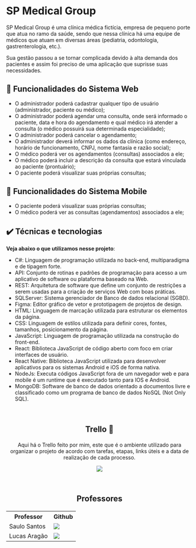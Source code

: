 # SP Medical Group

SP Medical Group é uma clínica médica fictícia, empresa de pequeno porte que
atua no ramo da saúde, sendo que nessa clínica há uma equipe de médicos que atuam em diversas
áreas (pediatria, odontologia, gastrenterologia, etc.). 

Sua gestão
passou a se tornar complicada devido à alta demanda dos pacientes e assim foi preciso de uma aplicação que suprisse suas necessidades.

## 🔨 Funcionalidades do Sistema Web

- O administrador poderá cadastrar qualquer tipo de usuário (administrador,
paciente ou médico);
- O administrador poderá agendar uma consulta, onde será informado o paciente,
data e hora do agendamento e qual médico irá atender a consulta (o médico
possuirá sua determinada especialidade);
- O administrador poderá cancelar o agendamento;
- O administrador deverá informar os dados da clínica (como endereço, horário
de funcionamento, CNPJ, nome fantasia e razão social);
- O médico poderá ver os agendamentos (consultas) associados a ele;
- O médico poderá incluir a descrição da consulta que estará vinculada ao paciente
(prontuário);
- O paciente poderá visualizar suas próprias consultas;

## 🔨 Funcionalidades do Sistema Mobile

- O paciente poderá visualizar suas próprias consultas;
- O médico poderá ver as consultas (agendamentos) associados a ele;

## ✔️ Técnicas e tecnologias

**Veja abaixo o que utilizamos nesse projeto**:
- C#: Linguagem de programação utilizada no back-end, multiparadigma e de tipagem forte.
- API: Conjunto de rotinas e padrões de programação para acesso a um aplicativo de software ou plataforma baseado na Web.
- REST: Arquitetura de software que define um conjunto de restrições a serem usadas para a criação de serviços Web com boas práticas.
- SQLServer: Sistema gerenciador de Banco de dados relacional (SGBD).
- Figma: Editor gráfico de vetor e prototipagem de projetos de design.
- HTML: Linguagem de marcação utilizada para estruturar os elementos da página.
- CSS: Linguagem de estilos utilizada para definir cores, fontes, tamanhos, posicionamento da página.
- JavaScript: Linguagem de programação utilizada na construção do front-end.
- React: Biblioteca JavaScript de código aberto com foco em criar interfaces de usuário.
- React Native: Biblioteca JavaScript utilizada para desenvolver aplicativos para os sistemas Android e iOS de forma nativa.
- NodeJs: Executa códigos JavaScript fora de um navegador web e para mobile é um runtime que é executado tanto para IOS e Android.
- MongoDB: Software de banco de dados orientado a documentos livre e classificado como um programa de banco de dados NoSQL (Not Only SQL).

&nbsp;
&nbsp;

## <p align="center">Trello 📝</p>
<p align="center">Aqui há o Trello feito por mim, este que é o ambiente utilizado para organizar o projeto de acordo com tarefas, etapas, links úteis e a data de realização de cada processo.</p>


<p align="center"><a href="https://trello.com/b/5053MZ5C/sp-medical-group"> <img src="https://img.shields.io/badge/Trello-0052CC?style=for-the-badge&logo=trello&logoColor=white" /> </a></p>

&nbsp;
&nbsp;

## <p align="center">Professores</p>
<table align="center">
  <tr>
    <th>Professor</th>
    <th>Github</th>
  </tr>
  <tr>
  <tr>
    <td>Saulo Santos</td>
    <td><a href="https://github.com/Saulomsantos"> <img src="https://img.shields.io/badge/GitHub-100000?style=for-the-badge&logo=github&logoColor=white" /> </a></td>
  </tr>
    <td>Lucas Aragão</td>
    <td> <a href="https://github.com/LUCASDESENVOLVEDOR"> <img src="https://img.shields.io/badge/GitHub-100000?style=for-the-badge&logo=github&logoColor=white" /> </a></td>
  </tr>
</table>

&nbsp;
&nbsp;
